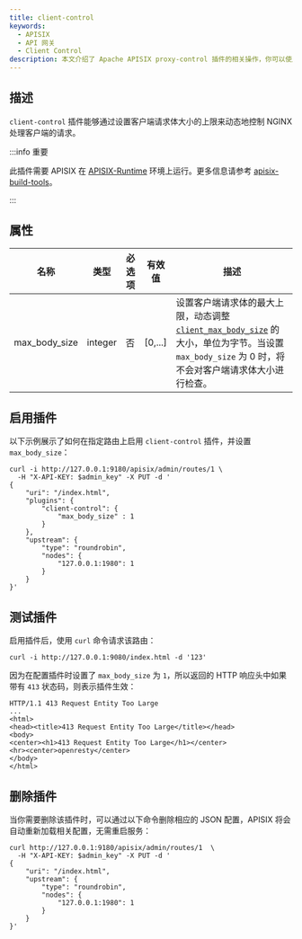 ```yaml
---
title: client-control
keywords:
  - APISIX
  - API 网关
  - Client Control
description: 本文介绍了 Apache APISIX proxy-control 插件的相关操作，你可以使用此插件动态地控制 NGINX 处理客户端的请求的行为。
---
```


<!--
#
# Licensed to the Apache Software Foundation (ASF) under one or more
# contributor license agreements.  See the NOTICE file distributed with
# this work for additional information regarding copyright ownership.
# The ASF licenses this file to You under the Apache License, Version 2.0
# (the "License"); you may not use this file except in compliance with
# the License.  You may obtain a copy of the License at
#
#     http://www.apache.org/licenses/LICENSE-2.0
#
# Unless required by applicable law or agreed to in writing, software
# distributed under the License is distributed on an "AS IS" BASIS,
# WITHOUT WARRANTIES OR CONDITIONS OF ANY KIND, either express or implied.
# See the License for the specific language governing permissions and
# limitations under the License.
#
-->

## 描述

`client-control` 插件能够通过设置客户端请求体大小的上限来动态地控制 NGINX 处理客户端的请求。

:::info 重要

此插件需要 APISIX 在 [APISIX-Runtime](../FAQ.md#如何构建-apisix-Runtime-环境) 环境上运行。更多信息请参考 [apisix-build-tools](https://github.com/api7/apisix-build-tools)。

:::

## 属性

| 名称      | 类型          | 必选项 | 有效值                                                                    | 描述                                                                                                                                                                                    |
| --------- | ------------- | ----------- | ------------------------------------------------------------------------ |---------------------------------------------------------------------------------------------------------------------------------------------------------------------------------------|
| max_body_size | integer        | 否    | [0,...] | 设置客户端请求体的最大上限，动态调整 [`client_max_body_size`](https://nginx.org/en/docs/http/ngx_http_core_module.html#client_max_body_size) 的大小，单位为字节。当设置 `max_body_size` 为 0 时，将不会对客户端请求体大小进行检查。 |

## 启用插件

以下示例展示了如何在指定路由上启用 `client-control` 插件，并设置 `max_body_size`：

```shell
curl -i http://127.0.0.1:9180/apisix/admin/routes/1 \
  -H "X-API-KEY: $admin_key" -X PUT -d '
{
    "uri": "/index.html",
    "plugins": {
        "client-control": {
            "max_body_size" : 1
        }
    },
    "upstream": {
        "type": "roundrobin",
        "nodes": {
            "127.0.0.1:1980": 1
        }
    }
}'
```

## 测试插件

启用插件后，使用 `curl` 命令请求该路由：

```shell
curl -i http://127.0.0.1:9080/index.html -d '123'
```

因为在配置插件时设置了 `max_body_size` 为 `1`，所以返回的 HTTP 响应头中如果带有 `413` 状态码，则表示插件生效：

```shell
HTTP/1.1 413 Request Entity Too Large
...
<html>
<head><title>413 Request Entity Too Large</title></head>
<body>
<center><h1>413 Request Entity Too Large</h1></center>
<hr><center>openresty</center>
</body>
</html>
```

## 删除插件

当你需要删除该插件时，可以通过以下命令删除相应的 JSON 配置，APISIX 将会自动重新加载相关配置，无需重启服务：

```shell
curl http://127.0.0.1:9180/apisix/admin/routes/1  \
  -H "X-API-KEY: $admin_key" -X PUT -d '
{
    "uri": "/index.html",
    "upstream": {
        "type": "roundrobin",
        "nodes": {
            "127.0.0.1:1980": 1
        }
    }
}'
```
